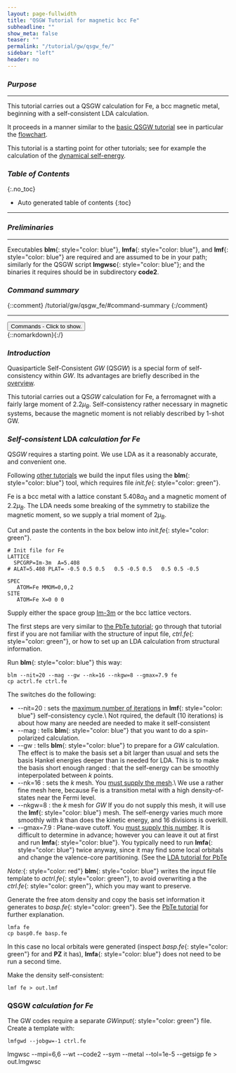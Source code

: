 ```yaml
---
layout: page-fullwidth
title: "QSGW Tutorial for magnetic bcc Fe"
subheadline: ""
show_meta: false
teaser: ""
permalink: "/tutorial/gw/qsgw_fe/"
sidebar: "left"
header: no
---
```


### _Purpose_
_____________________________________________________________

This tutorial carries out a QSGW calculation for Fe, a bcc magnetic metal,
beginning with a self-consistent LDA calculation.

It proceeds in a manner similar to the [basic QSGW tutorial](/tutorial/gw/qsgw_si)
see in particular the [flowchart](/tutorial/gw/qsgw_si/#qsgw-summary).

This tutorial is a starting point for other tutorials; see for example
the calculation of the [dynamical self-energy](/tutorial/gw/gw_self_energy/).

### _Table of Contents_
{:.no_toc}
*  Auto generated table of contents
{:toc}
_____________________________________________________________


### _Preliminaries_
_____________________________________________________________


Executables **blm**{: style="color: blue"}, **lmfa**{: style="color: blue"}, and **lmf**{: style="color: blue"} are required and are assumed to be in your path;
similarly for the QSGW script **lmgwsc**{: style="color: blue"}; and the binaries it requires should be in subdirectory **code2**.

### _Command summary_
{::comment}
/tutorial/gw/qsgw_fe/#command-summary
{:/comment}
________________________________________________________________________________________________
<div onclick="elm = document.getElementById('foobar'); if(elm.style.display == 'none') elm.style.display = 'block'; else elm.style.display = 'none';"><button type="button" class="button tiny radius">Commands - Click to show.</button></div>
{::nomarkdown}<div style="display:none;margin:0px 25px 0px 25px;"id="foobar">{:/}

LDA self-consistency (starting from  _init.fe_{: style="color: green"})

~~~
blm --nit=20 --nk=16 --gmax=7.9 --mag --nkgw=8 --gw fe
cp actrl.fe ctrl.fe
lmfa fe
cp basp0.fe basp.fe
lmf fe > out.lmf
~~~

~~~
lmfgwd --jobgw=-1 ctrl.fe
nano GWinput
lmgwsc --mpi=6,6 --wt --code2 --sym --metal --tol=1e-5 --getsigp fe > out.lmgwsc
~~~

{::nomarkdown}</div>{:/}

### _Introduction_

Quasiparticle Self-Consistent _GW_ (QS<i>GW</i>) is a special form of self-consistency within _GW_.  Its advantages are briefly described in the [overview](/docs/code/gwoverview/).

This tutorial carries out a QS<i>GW</i> calculation for Fe, a ferromagnet with a fairly large moment of 2.2<i>&mu;<sub>B</sub></i>.
Self-consistency rather necessary in magnetic systems, because the magnetic moment is not reliably described by 1-shot GW.

### _Self-consistent_ LDA _calculation for Fe_

QS<i>GW</i> requires a starting point.  We use LDA as it a reasonably
accurate, and convenient one.

Following [other tutorials](/tutorial/lmf/lmf_pbte_tutorial/) we build
the input files using the **blm**{: style="color: blue"} tool, which
requires file _init.fe_{: style="color: green"}.

Fe is a bcc metal with a lattice constant 5.408<i>a</i><sub>0</sub>
and a magnetic moment of 2.2<i>&mu;<sub>B</sub></i>.
The LDA needs some breaking of the symmetry to stabilize the magnetic moment, so we supply
a trial moment of 2<i>&mu;<sub>B</sub></i>.

Cut and paste the contents in the box below into _init.fe_{: style="color: green"}.

~~~
# Init file for Fe
LATTICE
  SPCGRP=Im-3m  A=5.408
# ALAT=5.408 PLAT= -0.5 0.5 0.5   0.5 -0.5 0.5   0.5 0.5 -0.5

SPEC
   ATOM=Fe MMOM=0,0,2
SITE
   ATOM=Fe X=0 0 0
~~~

Supply either the space group [Im-3m](http://www.periodictable.com/Properties/A/SpaceGroupName.html)
or the bcc lattice vectors.

The first steps are very similar to [the PbTe tutorial](/tutorial/lmf/lmf_pbte_tutorial/);
go through that tutorial first if you are not familiar with
the structure of input file, _ctrl.fe_{: style="color: green"},
or how to set up an LDA calculation from structural information.

Run **blm**{: style="color: blue"} this way:

~~~
blm --nit=20 --mag --gw --nk=16 --nkgw=8 --gmax=7.9 fe
cp actrl.fe ctrl.fe
~~~

The switches do the following:

+ --nit=20     : sets the [maximum number of iterations](/docs/input/inputfile/#iter) in **lmf**{: style="color: blue"} self-consistency cycle.\\
                 Not rquired, the default (10 iterations) is about how many are needed are needed to make it self-consistent
+ --mag        : tells **blm**{: style="color: blue"} that you want to do a spin-polarized calculation.
+ --gw         : tells **blm**{: style="color: blue"} to prepare for a _GW_ calculation.  The effect is to make the basis set a bit larger
                 than usual and sets the basis Hankel energies deeper than is needed for LDA.  This is to make the basis short enough ranged
			   : that the self-energy can be smoothly inteperpolated between _k_ points.
+ --nk=16      : sets the _k_ mesh.  You [must supply the mesh](/tutorial/lmf/lmf_pbte_tutorial/#self-consistency).\\
                 We use a rather fine mesh here, because Fe is a transition metal with a high density-of-states near the Fermi level.
+ --nkgw=8     : the _k_ mesh for _GW_  If you do not supply this mesh, it will use the **lmf**{: style="color: blue"} mesh.
               	 The self-energy varies much more smoothly with _k_ than does the kinetic energy, and 16 divisions is overkill.
+ --gmax=7.9   : Plane-wave cutoff. You [must supply this number](/tutorial/lmf/lmf_pbte_tutorial/#self-consistency).
                 It is difficult to determine in advance; however you can leave it out at first and run **lmfa**{: style="color: blue"}.
               	 You typically need to run **lmfa**{: style="color: blue"} twice anyway, since it may find some local orbitals and
                 change the valence-core partitioning.  (See the [LDA tutorial for PbTe](/tutorial/lmf/lmf_pbte_tutorial/#self-consistency.)

_Note:_{: style="color: red"} **blm**{: style="color: blue"} writes the input file template to _actrl.fe_{: style="color: green"},
to avoid overwriting a the _ctrl.fe_{: style="color: green"}, which you may want to preserve.

Generate the free atom density and copy the basis set information it generates to 
_basp.fe_{: style="color: green"}.  See the [PbTe tutorial](/tutorial/lmf/lmf_pbte_tutorial/#initial-setup)
for further explanation.

~~~
lmfa fe
cp basp0.fe basp.fe
~~~

In this case no local orbitals were generated (inspect _basp.fe_{: style="color: green"} for and **PZ** it has),
**lmfa**{: style="color: blue"} does not need to be run a second time.

Make the density self-consistent:

~~~
lmf fe > out.lmf
~~~

### QSGW _calculation for Fe_


The GW codes require a separate _GWinput_{: style="color: green"} file.
Create a template with:

~~~
lmfgwd --jobgw=-1 ctrl.fe
~~~

lmgwsc --mpi=6,6 --wt --code2 --sym --metal --tol=1e-5 --getsigp fe > out.lmgwsc



